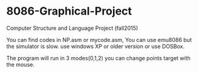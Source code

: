 # 8086-Graphical-Project
Computer Structure and Language Project (fall2015)

You can find codes in NP.asm or mycode.asm, You can use emu8086 but the simulator is slow. use windows XP or older version or use DOSBox.

The program will run in 3 modes(0,1,2) you can change points target with the mouse.
